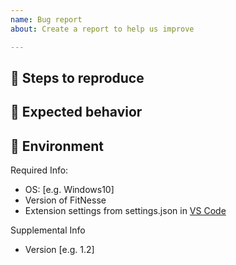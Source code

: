 ```yaml
---
name: Bug report
about: Create a report to help us improve

---
```


## 👣 Steps to reproduce


## 🔬 Expected behavior


## 🌳 Environment
Required Info:
 - OS: [e.g. Windows10]
 - Version of FitNesse
 - Extension settings from settings.json in [VS Code ](https://code.visualstudio.com/docs/getstarted/settings#_settings-file-locations)
 
 Supplemental Info
 - Version [e.g. 1.2]
